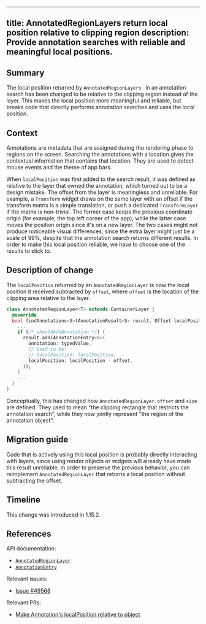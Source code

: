
---
title: AnnotatedRegionLayers return local position relative to clipping region
description: Provide annotation searches with reliable and meaningful local positions.
---

## Summary

The local position returned by `AnnotatedRegionLayers ` in an
annotation search has been changed to be relative to the clipping
region instead of the layer. This makes the local position more
meaningful and reliable, but breaks code that directly performs
annotation searches and uses the local position.

## Context

Annotations are metadata that are assigned during the
rendering phase to regions on the screen.
Searching the annotations with a location gives the
contextual information that contains that location.
They are used to detect mouse events and the theme of app bars.

When `localPosition` was first added to the search result,
it was defined as relative to the layer that owned the annotation,
which turned out to be a design mistake.
The offset from the layer is meaningless and unreliable.
For example, a `Transform` widget draws on the same layer
with an offset if the transform matrix is a simple translation,
or push a dedicated `TransformLayer` if the matrix is non-trivial.
The former case keeps the previous coordinate origin
(for example, the top left corner of the app),
while the latter case moves the position origin since
it's on a new layer. The two cases might not produce noticeable
visual differences, since the extra layer might just be a scale of
99%, despite that the annotation search returns different results.
In order to make this local position reliable, we have to choose
one of the results to stick to.

## Description of change

The `localPosition` returned by an `AnnotatedRegionLayer`
is now the local position it received subtracted by `offset`,
where `offset` is the location of the clipping area relative
to the layer.

```dart
class AnnotatedRegionLayer<T> extends ContainerLayer {
  @override
  bool findAnnotations<S>(AnnotationResult<S> result, Offset localPosition, { @required bool onlyFirst }) {
    ...
    if (/* shouldAddAnnotation */) {
      result.add(AnnotationEntry<S>(
        annotation: typedValue,
        // Used to be:
        // localPosition: localPosition,
        localPosition: localPosition - offset,
      ));
    }
    ...
  }
}
```

Conceptually, this has changed how `AnnotatedRegionLayer.offset`
and `size` are defined. They used to mean
"the clipping rectangle that restricts the annotation search",
while they now jointly represent
"the region of the annotation object".

## Migration guide

Code that is actively using this local position is probably
directly interacting with layers, since using render objects or
widgets will already have made this result unreliable. In order to
preserve the previous behavior, you can reimplement
`AnnotatedRegionLayer` that returns a local position without
subtracting the offset.


## Timeline

This change was introduced in 1.15.2.

## References

API documentation:
* [`AnnotatedRegionLayer`][]
* [`AnnotationEntry`][]

Relevant issues:
* [Issue #49568][]

Relevant PRs:
* [Make Annotation's localPosition relative to object][]

[`AnnotatedRegionLayer`]: {{site.api}}/flutter/rendering/AnnotatedRegionLayer-class.html
[`AnnotationEntry`]: {{site.api}}/flutter/rendering/AnnotationEntry-class.html
[Issue #49568]: {{site.github}}/flutter/flutter/issues/49568
[Make Annotation's localPosition relative to object]: {{site.github}}/flutter/flutter/pull/50157
